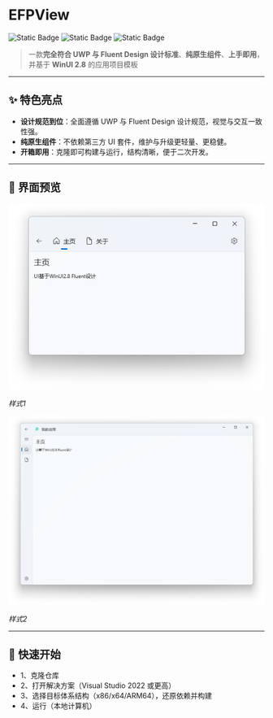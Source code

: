 # EFPView

![Static Badge](https://img.shields.io/badge/Language-C%23-green)
![Static Badge](https://img.shields.io/badge/Based-UWP-blue)
![Static Badge](https://img.shields.io/badge/Based-WinUI_2.8-orange)


> 一款**完全符合 UWP 与 Fluent Design 设计标准**、**纯原生组件**、**上手即用**，并基于 **WinUI 2.8** 的应用项目模板

---

## ✨ 特色亮点

- **设计规范到位**：全面遵循 UWP 与 Fluent Design 设计规范，视觉与交互一致性强。  
- **纯原生组件**：不依赖第三方 UI 套件，维护与升级更轻量、更稳健。  
- **开箱即用**：克隆即可构建与运行，结构清晰，便于二次开发。  

---

## 📸 界面预览

![主界面预览](./GitSrc/APP_1.png)

*样式1*

![功能页预览](./GitSrc/APP_2.png)

*样式2*

---

## 🚀 快速开始

- 1、克隆仓库
- 2、打开解决方案（Visual Studio 2022 或更高）
- 3、选择目标体系结构（x86/x64/ARM64），还原依赖并构建
- 4、运行（本地计算机）
